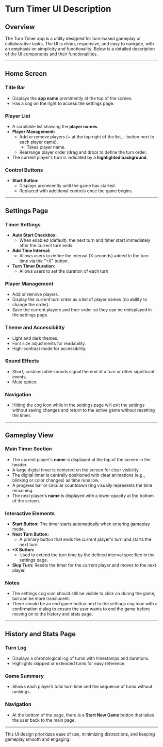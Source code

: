 # Turn Timer UI Description

## Overview

The Turn Timer app is a utility designed for turn-based gameplay or collaborative tasks. The UI is clean, responsive, and easy to navigate, with an emphasis on simplicity and functionality. Below is a detailed description of the UI components and their functionalities.

---

## Home Screen

### Title Bar

- Displays the **app name** prominently at the top of the screen.
- Has a cog on the right to access the settings page.

### Player List

- A scrollable list showing the **player names**.
- **Player Management:**
  - Add or remove players (+ at the top right of the list, - button next to each player name).
    - Takes player name.
  - Rearrange player order (drag and drop) to define the turn order.
- The current player's turn is indicated by a **highlighted background**.

### Control Buttons

- **Start Button:**
  - Displays prominently until the game has started.
  - Replaced with additional controls once the game begins.

---

## Settings Page

### Timer Settings

- **Auto Start Checkbox:**
  - When enabled (default), the next turn and timer start immediately after the current turn ends.
- **Add Time Interval:**
  - Allows users to define the interval (X seconds) added to the turn time via the "+X" button.
- **Turn Timer Duration:**
  - Allows users to set the duration of each turn.

### Player Management

- Add or remove players.
- Display the current turn order as a list of player names (no ability to change the order).
- Save the current players and their order so they can be redisplayed in the settings page.

### Theme and Accessibility

- Light and dark themes.
- Font size adjustments for readability.
- High-contrast mode for accessibility.

### Sound Effects

- Short, customizable sounds signal the end of a turn or other significant events.
- Mute option.

### Navigation

- Hitting the cog icon while in the settings page will exit the settings without saving changes and return to the active game without resetting the timer.

---

## Gameplay View

### Main Timer Section

- The current player's **name** is displayed at the top of the screen in the header.
- A large digital timer is centered on the screen for clear visibility.
- The digital timer is centrally positioned with clear animations (e.g., blinking or color changes) as time runs low.
- A progress bar or circular countdown ring visually represents the time remaining.
- The next player's **name** is displayed with a lower opacity at the bottom of the screen.

### Interactive Elements

- **Start Button:** The timer starts automatically when entering gameplay mode.
- **Next Turn Button:**
  - A primary button that ends the current player's turn and starts the next turn.
- **+X Button:**
  - Used to extend the turn time by the defined interval specified in the settings page.
- **Skip Turn:** Resets the timer for the current player and moves to the next player.

### Notes

- The settings cog icon should still be visible to click on during the game, but can be more translucent.
- There should be an end game button next to the settings cog icon with a confirmation dialog to ensure the user wants to end the game before moving on to the history and stats page.

---

## History and Stats Page

### Turn Log

- Displays a chronological log of turns with timestamps and durations.
- Highlights skipped or extended turns for easy reference.

### Game Summary

- Shows each player’s total turn time and the sequence of turns without rankings.

### Navigation

- At the bottom of the page, there is a **Start New Game** button that takes the user back to the main page.

---

This UI design prioritizes ease of use, minimizing distractions, and keeping gameplay smooth and engaging.

